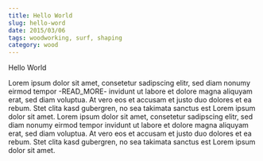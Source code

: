 ```yaml
---
title: Hello World
slug: hello-word
date: 2015/03/06
tags: woodworking, surf, shaping
category: wood
---
```


Hello World

Lorem ipsum dolor sit amet, consetetur sadipscing elitr, sed diam nonumy eirmod tempor -READ_MORE- invidunt ut labore et dolore magna aliquyam erat, sed diam voluptua. At vero eos et accusam et justo duo dolores et ea rebum. Stet clita kasd gubergren, no sea takimata sanctus est Lorem ipsum dolor sit amet. Lorem ipsum dolor sit amet, consetetur sadipscing elitr, sed diam nonumy eirmod tempor invidunt ut labore et dolore magna aliquyam erat, sed diam voluptua. At vero eos et accusam et justo duo dolores et ea rebum. Stet clita kasd gubergren, no sea takimata sanctus est Lorem ipsum dolor sit amet.
